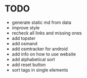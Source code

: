 # TODO

- generate static md from data
- improve style
- recheck all links and missing ones
- add topster
- add osmand
- add osmtracker for android
- add info on how to use website
- add alphabetical sort
- add reset button
- sort tags in single elements
